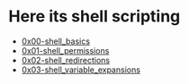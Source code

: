 # Here its shell scripting
- [0x00-shell_basics](https://github.com/KwemoiBruno/alx-system_engineering-devops/tree/main/0x00-shell_basics)
- [0x01-shell_permissions](https://github.com/KwemoiBruno/alx-system_engineering-devops/tree/main/0x01-shell_permissions)
- [0x02-shell_redirections](https://github.com/KwemoiBruno/alx-system_engineering-devops/tree/main/0x02-shell_redirections)
- [0x03-shell_variable_expansions](https://github.com/KwemoiBruno/alx-system_engineering-devops/tree/main/0x03-shell_variables_expansions)
